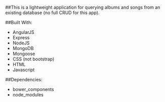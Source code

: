 ##This is a lightweight application for querying albums and songs from an existing database (no full CRUD for this app).

##Built With:
* AngularJS
* Express
* NodeJS
* MongoDB
* Mongoose
* CSS (not bootstrap)
* HTML
* Javascript

##Dependencies:
* bower_components
* node_modules

